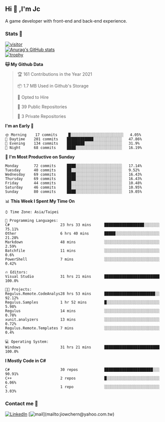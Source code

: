 ## Hi 👋 ,I'm Jc  

A game developer with front-end and back-end experience.  

### Stats  📝
[![visitor](https://visitor-badge.glitch.me/badge?page_id=jiowchern.jiowchern&style=flat-square&color=0088cc)](https://visitor-badge.glitch.me/badge?page_id=jiowchern.jiowchern&style=flat-square&color=0088cc)  
[![Anurag's GitHub stats](https://github-readme-stats.vercel.app/api?username=jiowchern&count_private=true&&show_icons=true)](https://github.com/anuraghazra/github-readme-stats)  
[![trophy](https://github-profile-trophy.vercel.app/?username=jiowchern)](https://github.com/ryo-ma/github-profile-trophy)  


<!--START_SECTION:waka-->
**🐱 My Github Data** 

> 🏆 161 Contributions in the Year 2021
 > 
> 📦 1.7 MB Used in Github's Storage 
 > 
> 💼 Opted to Hire
 > 
> 📜 39 Public Repositories 
 > 
> 🔑 3 Private Repositories  
 > 
**I'm an Early 🐤** 

```text
🌞 Morning    17 commits     █░░░░░░░░░░░░░░░░░░░░░░░░   4.05% 
🌆 Daytime    201 commits    ████████████░░░░░░░░░░░░░   47.86% 
🌃 Evening    134 commits    ████████░░░░░░░░░░░░░░░░░   31.9% 
🌙 Night      68 commits     ████░░░░░░░░░░░░░░░░░░░░░   16.19%

```
📅 **I'm Most Productive on Sunday** 

```text
Monday       72 commits     ████░░░░░░░░░░░░░░░░░░░░░   17.14% 
Tuesday      40 commits     ██░░░░░░░░░░░░░░░░░░░░░░░   9.52% 
Wednesday    69 commits     ████░░░░░░░░░░░░░░░░░░░░░   16.43% 
Thursday     69 commits     ████░░░░░░░░░░░░░░░░░░░░░   16.43% 
Friday       44 commits     ██░░░░░░░░░░░░░░░░░░░░░░░   10.48% 
Saturday     46 commits     ██░░░░░░░░░░░░░░░░░░░░░░░   10.95% 
Sunday       80 commits     ████░░░░░░░░░░░░░░░░░░░░░   19.05%

```


📊 **This Week I Spent My Time On** 

```text
⌚︎ Time Zone: Asia/Taipei

💬 Programming Languages: 
C#                       23 hrs 33 mins      ██████████████████░░░░░░░   75.11% 
Other                    6 hrs 40 mins       █████░░░░░░░░░░░░░░░░░░░░   21.28% 
Markdown                 48 mins             ░░░░░░░░░░░░░░░░░░░░░░░░░   2.59% 
Batchfile                11 mins             ░░░░░░░░░░░░░░░░░░░░░░░░░   0.6% 
PowerShell               7 mins              ░░░░░░░░░░░░░░░░░░░░░░░░░   0.42%

🔥 Editors: 
Visual Studio            31 hrs 21 mins      █████████████████████████   100.0%

🐱‍💻 Projects: 
Regulus.Remote.CodeAnalys28 hrs 53 mins      ███████████████████████░░   92.12% 
Regulus.Samples          1 hr 52 mins        █░░░░░░░░░░░░░░░░░░░░░░░░   5.98% 
Regulus                  14 mins             ░░░░░░░░░░░░░░░░░░░░░░░░░   0.78% 
xunit.analyzers          13 mins             ░░░░░░░░░░░░░░░░░░░░░░░░░   0.72% 
Regulus.Remote.Templates 7 mins              ░░░░░░░░░░░░░░░░░░░░░░░░░   0.4%

💻 Operating System: 
Windows                  31 hrs 21 mins      █████████████████████████   100.0%

```

**I Mostly Code in C#** 

```text
C#                       30 repos            ██████████████████████░░░   90.91% 
C++                      2 repos             █░░░░░░░░░░░░░░░░░░░░░░░░   6.06% 
C                        1 repo              ░░░░░░░░░░░░░░░░░░░░░░░░░   3.03%

```



<!--END_SECTION:waka-->



### Contact me 💬
[![LinkedIn](https://img.shields.io/badge/-JiowchernChen-0077B5?style==flat-square&logo=LinkedIn&logoColor=white)](https://www.linkedin.com/in/jiowchern-chen-4aaa90b7/) [![mail](https://img.shields.io/badge/-jiowchern%40yahoo.com.tw-blueviolet?style=flat-square&logo=yahoo!)](mailto:jiowchern@yahoo.com.tw)    

<!-- [![Linkedin Badge](https://img.shields.io/badge/-LinkedIn-blue?style=flat-square&logo=Linkedin&logoColor=white&link=https://www.linkedin.com/in/jiowchern-chen-4aaa90b7/)](https://www.linkedin.com/in/jiowchern-chen-4aaa90b7/) -->


<!--
**jiowchern/jiowchern** is a ✨ _special_ ✨ repository because its `README.md` (this file) appears on your GitHub profile.

Here are some ideas to get you started:

- 🔭 I’m currently working on ...
- 🌱 I’m currently learning ...
- 👯 I’m looking to collaborate on ...
- 🤔 I’m looking for help with ...
- 💬 Ask me about ...
- 📫 How to reach me: ...
- 😄 Pronouns: ...
- ⚡ Fun fact: ...
-->
